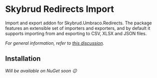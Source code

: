 # Skybrud Redirects Import

Import and export addon for Skybrud.Umbraco.Redirects. The package features an extensible set of importers and exporters, and by default it supports importing from and exporting to CSV, XLSX and JSON files.

*For general information, refer to [this discussion](https://github.com/skybrud/Skybrud.Umbraco.Redirects/issues/27).*

## Installation

*Will be available on NuGet soon :wink:*

<!--The Umbraco 10 version of this package is only available via [NuGet](https://www.nuget.org/packages/Skybrud.Umbraco.Redirects.Import). To install the package, you can use either .NET CLI:

```
dotnet add package Skybrud.Umbraco.Redirects.Import --version 4.0.0-alpha001
```

or the older NuGet Package Manager:

```
Install-Package Skybrud.Umbraco.Redirects -Version 4.0.0-alpha001
```-->
